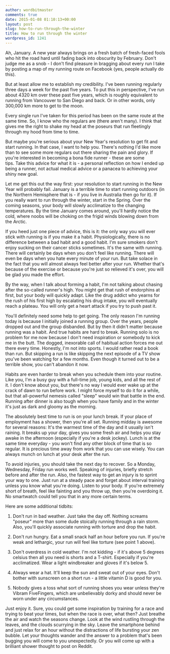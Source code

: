 ```yaml
---
author: wordbitmaster
comments: true
date: 2015-01-08 01:10:13+00:00
layout: post
slug: how-to-run-through-the-winter
title: How to run through the winter
wordpress_id: 1241
---
```


Ah, January. A new year always brings on a fresh batch of fresh-faced fools who hit the road hard until fading back into obscurity by February. Don't judge me as a snob - I don't find pleasure in bragging about every run I take by posting a map of my running route on Facebook (yes, people actually do this).

But at least allow me to establish my credibility. I've been running regularly three days a week for the past five years. To put this in perspective, I've run about 4320 km over these past five years, which is roughly equivalent to running from Vancouver to San Diego and back. Or in other words, only 300,000 km more to get to the moon.

Every single run I've taken for this period has been on the same route at the same time. So, I know who the regulars are (there aren't many). I think that gives me the right to shake my head at the poseurs that run fleetingly through my hood from time to time.

But maybe you're serious about your New Year's resolution to get fit and start running. In that case, I want to help you. There's nothing I'd like more than to see some more regulars out there sharing the pain and glory. If you're interested in becoming a bona fide runner - these are some tips. Take this advice for what it is - a personal reflection on how I ended up being a runner, not actual medical advice or a panacea to achieving your shiny new goal.

Let me get this out the way first: your resolution to start running in the New Year will probably fail. January is a terrible time to start running outdoors (in the Northern Hemisphere that is - if you live in Australia then go for it). If you really want to run through the winter, start in the Spring. Over the coming seasons, your body will slowly acclimatize to the changing temperatures. By the time January comes around, you'll hardly notice the cold, where noobs will be choking on the frigid winds blowing down from the Arctic.

If you heed just one piece of advice, this is it: the only way you will ever stick with running is if you make it a habit. Physiologically, there is no difference between a bad habit and a good habit. I'm sure smokers don't enjoy sucking on their cancer sticks sometimes. It's the same with running. There will certainly be days when you don't feel like running. There will even be days when you hate every minute of your run. But take solace in the fact that you will almost always feel better after your run. Whether that's because of the exercise or because you're just so relieved it's over, you will be glad you made the effort.

By the way, when I talk about forming a habit, I'm not talking about chasing after the so-called runner's high. You might get that rush of endorphins at first, but your body will quickly adapt. Like the drug addict who yearns for the rush of his first high by escalating his drug intake, you will eventually reach a plateau. You will only get a heart attack if you try to push past it.

You'll definitely need some help to get going. The only reason I'm running today is because I initially joined a running group. Over the years, people dropped out and the group disbanded. But by then it didn't matter because running was a habit. And true habits are hard to break. Running solo is no problem for me now because I don't need inspiration or somebody to kick me in the butt. The dogged, inexorable call of habitual action forces me out there every time. Honestly, I'm not into sports. I would rather read a book than run. But skipping a run is like skipping the next episode of a TV show you've been watching for a few months. Even though it turned out to be a terrible show, you can't abandon it now.

Habits are even harder to break when you schedule them into your routine. Like you, I'm a busy guy with a full-time job, young kids, and all the rest of it. I don't know about you, but there's no way I would ever wake up at the crack of dawn to run before work. I might force myself to do it for a while, but that all-powerful nemesis called "sleep" would win that battle in the end. Running after dinner is also tough when you have family and in the winter it's just as dark and gloomy as the morning.

The absolutely best time to run is on your lunch break. If your place of employment has a shower, then you're all set. Running midday is awesome for several reasons: It's the warmest time of the day and it usually isn't raining. It breaks up your day, gives you some fresh air and helps you stay awake in the afternoon (especially if you're a desk jockey). Lunch is at the same time everyday - you won't find any other block of time that is so regular. It is precious time away from work that you can use wisely. You can always munch on lunch at your desk after the run.

To avoid injuries, you should take the next day to recover. So a Monday, Wednesday, Friday run works well. Speaking of injuries, briefly stretch before and after the run. Also, the fastest way to get an injury is to sprint your way to one. Just run at a steady pace and forget about interval training unless you know what you're doing. Listen to your body. If you're extremely short of breath, feel like fainting and you throw up, then you're overdoing it. No smartwatch could tell you that in any more certain terms.

Here are some additional tidbits:

1. Don't run in bad weather. Just take the day off. Nothing screams "poseur" more than some dude stoically running through a rain storm. Also, you'll quickly associate running with torture and drop the habit.

2. Don't run hungry. Eat a small snack half an hour before you run. If you're weak and lethargic, your run will feel like torture (see point 1 above).

3. Don't overdress in cold weather. I'm not kidding - if it's above 5 degrees celsius then all you need is shorts and a T-shirt. Especially if you're acclimatized. Wear a light windbreaker and gloves if it's below 5.

4. Always wear a hat. It'll keep the sun and sweat out of your eyes. Don't bother with sunscreen on a short run - a little vitamin D is good for you.

5. Nobody gives a toss what sort of running shoes you wear unless they're Vibram FiveFingers, which are unbelievably dorky and should never be worn under any circumstances.

Just enjoy it. Sure, you could get some inspiration by training for a race and trying to beat your times, but when the race is over, what then? Just breathe the air and watch the seasons change. Look at the wind rustling through the leaves, and the clouds scurrying in the sky. Leave the smartphone behind and just relax for an hour without the distractions of life bursting your zen bubble. Let your thoughts wander and the answer to a problem that's been bugging you will come to you unexpectedly. Or you will come up with a brilliant shower thought to post on Reddit.


